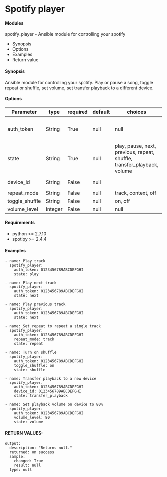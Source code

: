 # Spotify player

#### Modules
spotify_player - Ansible module for controlling your spotify

* Synopsis
* Options
* Examples
* Return value

#### Synopsis

Ansible module for controlling your spotify. Play or pause a song, toggle repeat or shuffle, set volume, set transfer playback to a different device.

#### Options

| Parameter     | type        |required    | default  | choices  | comments |
| ------------- |-------------| ---------|----------- |--------- | -------- |
| auth_token  | String       | True     | null       | null     | Spotify authentication token generated from the module `spotify_auth` and `spotify_auth_create_user_token` |
| state         | String      | True       | null       | play, pause, next, previous, repeat, shuffle, transfer_playback, volume     | Action to trigger. |
| device_id     | String      | False       | null       |        | Device ID you want to transfer the playback to. |
| repeat_mode   | String      | False       | null       | track, context, off | Set repeat mode. |
| toggle_shuffle | String      | False       | null       | on, off | Set shuffle mode. |
| volume_level | Integer      | False       | null       | null | Volume level in percent. |


#### Requirements  
* python >= 2.7.10
* spotipy >= 2.4.4

#### Examples
```
- name: Play track
  spotify_player:
    auth_token: 0123456789ABCDEFGHI
    state: play

- name: Play next track
  spotify_player:
    auth_token: 0123456789ABCDEFGHI
    state: next

- name: Play previous track
  spotify_player:
    auth_token: 0123456789ABCDEFGHI
    state: next

- name: Set repeat to repeat a single track
  spotify_player:
    auth_token: 0123456789ABCDEFGHI
    repeat_mode: track
    state: repeat

- name: Turn on shuffle
  spotify_player:
    auth_token: 0123456789ABCDEFGHI
    toggle_shuffle: on
    state: shuffle

- name: Transfer playback to a new device
  spotify_player:
    auth_token: 0123456789ABCDEFGHI
    device_id: 0123456789ABCDEFGHI
    state: transfer_playback

- name: Set playback volume on device to 80%
  spotify_player:
    auth_token: 0123456789ABCDEFGHI
    volume_level: 80
    state: volume
```    

#### RETURN VALUES:
```
output:
  description: "Returns null."
  returned: on success
  sample:
    changed: True
    result: null
  type: null
```
